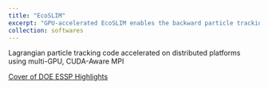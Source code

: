 ```yaml
---
title: "EcoSLIM"
excerpt: "GPU-accelerated EcoSLIM enables the backward particle tracking at continental-scale in a short time <br/><img src='/images/backward.png'>"
collection: softwares  
---
```


Lagrangian particle tracking code accelerated on distributed platforms using multi-GPU, CUDA-Aware MPI  

[Cover of DOE ESSP Highlights](https://ess.science.energy.gov/highlights/)

